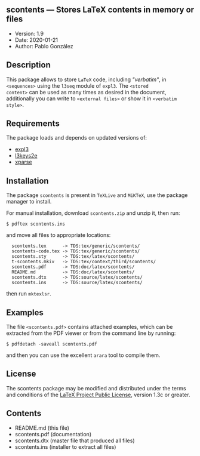 ## scontents — Stores LaTeX contents in memory or files
- Version: 1.9
- Date: 2020-01-21
- Author: Pablo González

## Description
This package allows to store `LaTeX` code, including _"verbatim"_, in <code>&lt;sequences&gt;</code>
using the `l3seq` module of `expl3`. The <code>&lt;stored content&gt;</code> can be used
as many times as desired in the document, additionally you can write to <code>&lt;external files&gt;</code>
or show it in <code>&lt;verbatim style&gt;</code>.

## Requirements
The package loads and depends on updated versions of:
- [expl3](https://ctan.org/pkg/expl3)
- [l3keys2e](https://ctan.org/pkg/l3keys2e)
- [xparse](https://ctan.org/pkg/xparse)

## Installation

The package `scontents` is present in `TeXLive` and `MiKTeX`, use the 
package manager to install.

For manual installation, download `scontents.zip` and unzip it, 
then run:
```
$ pdftex scontents.ins
```
and move all files to appropriate locations:
```
  scontents.tex      -> TDS:tex/generic/scontents/
  scontents-code.tex -> TDS:tex/generic/scontents/
  scontents.sty      -> TDS:tex/latex/scontents/
  t-scontents.mkiv   -> TDS:tex/context/third/scontents/
  scontents.pdf      -> TDS:doc/latex/scontents/
  README.md          -> TDS:doc/latex/scontents/
  scontents.dtx      -> TDS:source/latex/scontents/
  scontents.ins      -> TDS:source/latex/scontents/
```
then run `mktexlsr`.
## Examples

The file <code>&lt;scontents.pdf&gt;</code> contains attached examples, which can be extracted
from the PDF viewer or from the command line by running:

```
$ pdfdetach -saveall scontents.pdf
```
and then you can use the excellent `arara` tool to compile them.

## License
The scontents package may be modified and distributed under the terms and
conditions of the [LaTeX Project Public License](https://www.latex-project.org/lppl/), version 1.3c or greater.

## Contents
- README.md (this file)
- scontents.pdf  (documentation)
- scontents.dtx  (master file that produced all files)
- scontents.ins  (installer to extract all files)
